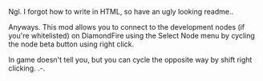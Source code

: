 <p>Ngl. I forgot how to write in HTML, so have an ugly looking readme..</p>
<p>Anyways. This mod allows you to connect to the development nodes (if you're whitelisted) on DiamondFire using the Select Node menu by cycling the node beta button using right click.</p>

<p>In game doesn't tell you, but you can cycle the opposite way by shift right clicking. .-.</p>
